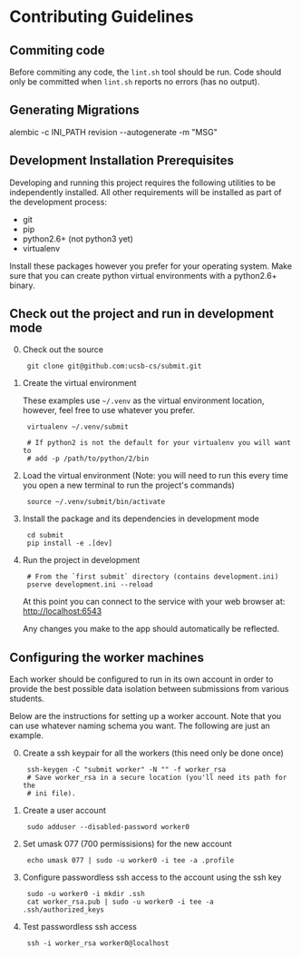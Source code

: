 # Contributing Guidelines

## Commiting code

Before commiting any code, the `lint.sh` tool should be run. Code should only
be committed when `lint.sh` reports no errors (has no output).


## Generating Migrations

   alembic -c INI_PATH revision --autogenerate -m "MSG"


## Development Installation Prerequisites

Developing and running this project requires the following utilities to be
independently installed. All other requirements will be installed as part of
the development process:

 * git
 * pip
 * python2.6+ (not python3 yet)
 * virtualenv

Install these packages however you prefer for your operating system. Make sure
that you can create python virtual environments with a python2.6+ binary.

## Check out the project and run in development mode

0. Check out the source

        git clone git@github.com:ucsb-cs/submit.git

0. Create the virtual environment

    These examples use `~/.venv` as the virtual environment location,
    however, feel free to use whatever you prefer.

        virtualenv ~/.venv/submit

        # If python2 is not the default for your virtualenv you will want to
        # add -p /path/to/python/2/bin

0. Load the virtual environment (Note: you will need to run this every time you
open a new terminal to run the project's commands)

        source ~/.venv/submit/bin/activate

0. Install the package and its dependencies in development mode

        cd submit
        pip install -e .[dev]

0. Run the project in development

        # From the `first submit` directory (contains development.ini)
        pserve development.ini --reload

    At this point you can connect to the service with your web browser at:
    [http://localhost:6543](http://localhost:6543)

    Any changes you make to the app should automatically be reflected.


## Configuring the worker machines

Each worker should be configured to run in its own account in order to provide
the best possible data isolation between submissions from various students.

Below are the instructions for setting up a worker account. Note that you can
use whatever naming schema you want. The following are just an example.


0. Create a ssh keypair for all the workers (this need only be done once)

        ssh-keygen -C "submit worker" -N "" -f worker_rsa
        # Save worker_rsa in a secure location (you'll need its path for the
        # ini file).

0. Create a user account

        sudo adduser --disabled-password worker0

0. Set umask 077 (700 permissisions) for the new account

        echo umask 077 | sudo -u worker0 -i tee -a .profile

0. Configure passwordless ssh access to the account using the ssh key

        sudo -u worker0 -i mkdir .ssh
        cat worker_rsa.pub | sudo -u worker0 -i tee -a .ssh/authorized_keys

0. Test passwordless ssh access

        ssh -i worker_rsa worker0@localhost
